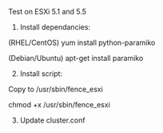 Test on ESXi 5.1 and 5.5

1. Install dependancies:

(RHEL/CentOS)
yum install python-paramiko

(Debian/Ubuntu)
apt-get install paramiko

2. Install script:

Copy to /usr/sbin/fence_esxi 

chmod +x /usr/sbin/fence_esxi 

3. Update cluster.conf

<fencedevices>
<fencedevice agent="fence_esxi" ipaddr="esx.FQDN.com" login="root" name="esx" passwd="YOURPASSWORDHERE" delay="60" />
</fencedevices>
